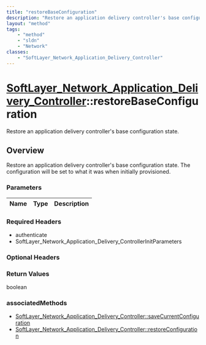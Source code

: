 ```yaml
---
title: "restoreBaseConfiguration"
description: "Restore an application delivery controller's base configuration state. The configuration will be set to what it was when... "
layout: "method"
tags:
    - "method"
    - "sldn"
    - "Network"
classes:
    - "SoftLayer_Network_Application_Delivery_Controller"
---
```

# [SoftLayer_Network_Application_Delivery_Controller](/reference/services/SoftLayer_Network_Application_Delivery_Controller)::restoreBaseConfiguration

Restore an application delivery controller's base configuration state.


## Overview 
Restore an application delivery controller's base configuration state. The configuration will be set to what it was when initially provisioned. 

### Parameters 
|Name | Type | Description |
| --- | --- | --- |


### Required Headers
* authenticate
* SoftLayer_Network_Application_Delivery_ControllerInitParameters

### Optional Headers

### Return Values
boolean


### associatedMethods

*  [SoftLayer_Network_Application_Delivery_Controller::saveCurrentConfiguration](/reference/services/SoftLayer_Network_Application_Delivery_Controller/saveCurrentConfiguration )
*  [SoftLayer_Network_Application_Delivery_Controller::restoreConfiguration](/reference/services/SoftLayer_Network_Application_Delivery_Controller/restoreConfiguration )

